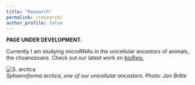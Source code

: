 ```yaml
---
title: "Research"
permalink: /research/
author_profile: false
---
```


**PAGE UNDER DEVELOPMENT.**

Currently I am studying microRNAs in the unicellular ancestors of animals, the choanozoans. Check out our latest work on [bioRxiv.](http://biorxiv.org/content/early/2016/10/01/076190)

![S. arctica][1]  
*Sphaeroforma arctica, one of our unicellular ancestors. Photo: Jon Bråte*

[1]: /images/Sphearoforma_Arctica_q22.jpg
